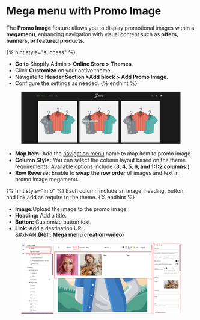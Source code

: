 # Mega menu with Promo Image

The **Promo Image** feature allows you to display promotional images within a **megamenu**, enhancing navigation with visual content such as **offers, banners, or featured products**.

{% hint style="success" %}
* **Go to** Shopify Admin > **Online Store > Themes**.
* Click **Customize** on your active theme.
* Navigate to **Header Section >Add block > Add Promo Image**.
* Configure the settings as needed.
{% endhint %}

<figure><img src="../.gitbook/assets/impro.png" alt=""><figcaption></figcaption></figure>

* **Map Item:** Add the [navigation menu](../header-group/navigation-menu.md) name to map item to promo image
* **Column Style:** You can select the column layout based on the theme requirements. Available options include (**3, 4, 5, 6, and 1:1:2 columns.)**
* **Row Reverse:** Enable to **swap the row order** of images and text in promo image megamenu.

{% hint style="info" %}
Each column include an image, heading, button, and link add as require to the theme.
{% endhint %}

* **Image:**&#x55;pload the image to the promo image &#x20;
* **Heading:** Add a title.
* **Button:** Customize button text.
* **Link:** Add a destination URL.\
  &#xNAN;**(**[**Ref : Mega menu creation-video)**](mega-menu-creation-video.md)

<figure><img src="../.gitbook/assets/promo.png" alt=""><figcaption></figcaption></figure>

